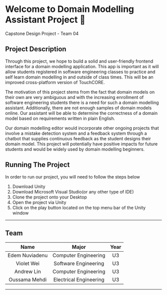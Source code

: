 # Welcome to Domain Modelling Assistant Project :beginner:
Capstone Design Project - Team 04

## Project Description
Through this project, we hope to build a solid and user-friendly frontend interface for a domain modelling application. This app is important as it will allow students registered in software engineering classes to practice and self learn domain modelling in and outside of class times. This will be an improved cross-platform version of TouchCORE.

The motivation of this project stems from the fact that domain models on their own are very ambiguous and with the increasing enrollment of software engineering students there is a need for such a domain modelling assistant. Additionally, there are not enough samples of domain models online. Our assistant will be able to determine the correctness of a domain model based on requirements written in plain English. 

Our domain modelling editor would incorporate other ongoing projects that involve a mistake detection system and a feedback system through a chatbot that supplies continuous feedback as the student designs their domain model. This project will potentially have positive impacts for future students and would be widely used by domain modelling beginners.

## Running The Project
In order to run our project, you will need to follow the steps below
1. Download Unity
2. Download Microsoft Visual Studio(or any other type of IDE)
3. Clone the project onto your Desktop
4. Open the project via Unity
5. Click on the play button located on the top menu bar of the Unity window
___

## Team 

| Name              | Major                  | Year |
|:-----------------:|:----------------------:|:----:|
|Edem Nuviadenu     | Computer Engineering   | U3   |
|Violet Wei         | Software Engineering   | U3   |
|Andrew Lin         | Computer Engineering   | U3   |
|Oussama Mehdi      | Electrical Engineering | U3   |

___
